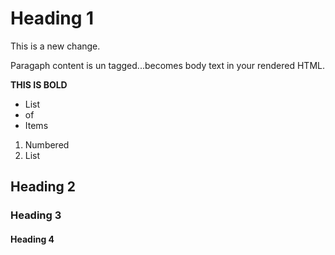 # Heading 1 

This is a new change. 

Paragaph content is un tagged...becomes body text in your rendered HTML.

**THIS IS BOLD** 

* List
* of 
* Items


1. Numbered 
2. List 

## Heading 2 

### Heading 3 


#### Heading 4

